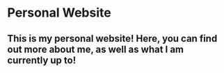 # Personal Website

## This is my personal website! Here, you can find out more about me, as well as what I am currently up to!

